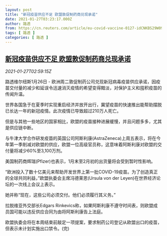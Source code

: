 ```yaml
---
layout: post
title: "新冠疫苗供应不足 欧盟敦促制药商兑现承诺"
date: 2021-01-27T03:23:17.000Z
author: 路透
from: https://cn.reuters.com/article/eu-covid-vaccine-0127-idCNKBS29W09M
tags: [ 路透 ]
categories: [ 路透 ]
---
```

<!--1611717797000-->
[新冠疫苗供应不足 欧盟敦促制药商兑现承诺](https://cn.reuters.com/article/eu-covid-vaccine-0127-idCNKBS29W09M)
------

<div>
<div><i>2021-01-27T02:59:15Z</i></div><p>路透维尔纽斯1月26日 - 欧洲周二敦促制药公司兑现新冠病毒疫苗供应承诺，因疫苗交付量的减少和延误令迅速消灭疫情的希望变得黯淡，对保护主义和囤积疫苗的传闻升温。</p><p>世界各国急于在夏季时实现重启经济并放开出行，冀望疫苗的快速推出能帮助摆脱已长达一年的新冠疫情。此次疫情已导致超过210万人死亡。</p><p>但是与其他一些地区的国家相比，欧盟的疫苗接种进展缓慢，并且问题多多，尤其是供应链中断。</p><p>与牛津大学合作研发疫苗的英国公司阿斯利康(AstraZeneca)上周五表示，将在今年第一季削减对欧盟的供应，欧盟一位高级官员称，这意味着阿斯利康对欧盟的交付量将减少60%至3,100万剂。</p><p>美国制药商辉瑞(Pfizer)也表示，1月末至2月初的出货量将会受到暂时性影响。</p><p>“欧洲投入了数十亿美元来帮助开发世界上第一批COVID-19疫苗。为了创造真正的全球共同利益，”欧盟执委会主席冯德莱恩(Ursula von der Leyen)在世界经济论坛的一次线上会议上表示。</p><p>她并称“现在，这些公司必须交付。他们必须履行其义务。”</p><p>拉脱维亚外交部长Edgars Rinkevics称，如果阿斯利康不遵守时间表，则欧盟成员国可能以违反供应合同为由将阿斯利康告上法庭。</p><p>欧盟执委会将在本周结束前敲定一项提案，要求制药公司登记从欧盟出口的疫苗，但表示未计划实施出口禁令。(完)</p>
</div>
